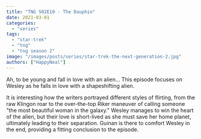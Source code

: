 ```yaml
---
title: "TNG S02E10 - The Dauphin"
date: 2021-03-01
categories: 
  - "series"
tags: 
  - "star-trek"
  - "tng"
  - "tng season 2"
image: "/images/posts/series/star-trek-the-next-generation-2.jpg"
authors: ["HappyNeal"]
---
```

Ah, to be young and fall in love with an alien... This episode focuses on Wesley as he falls in love with a shapeshifting alien.

It is interesting how the writers portrayed different styles of flirting, from the raw Klingon roar to the over-the-top Riker maneuver of calling someone "the most beautiful woman in the galaxy." Wesley manages to win the heart of the alien, but their love is short-lived as she must save her home planet, ultimately leading to their separation. Guinan is there to comfort Wesley in the end, providing a fitting conclusion to the episode.
